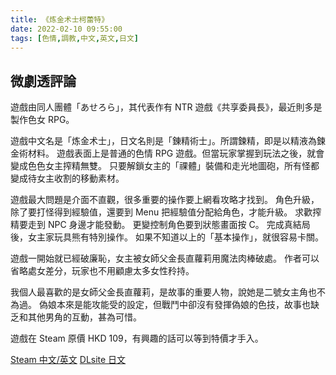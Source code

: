 ```yaml
---
title: 《炼金术士柯蕾特》
date: 2022-02-10 09:55:00
tags: [色情,調教,中文,英文,日文]
---
```

## 微劇透評論

遊戲由同人團體「あせろら」，其代表作有 NTR 遊戲《共享委員長》，最近則多是製作色女 RPG。

遊戲中文名是「炼金术士」，日文名則是「錬精術士」。所謂鍊精，即是以精液為鍊金術材料。
遊戲表面上是普通的色情 RPG 遊戲。但當玩家掌握到玩法之後，就會變成色色女主搾精無雙。
只要解鎖女主的「祼體」裝備和走光地圖砲，所有怪都變成待女主收割的移動素材。

遊戲最大問題是介面不直觀，很多重要的操作要上網看攻略才找到。
角色升級，除了要打怪得到經驗值，還要到 Menu 把經驗值分配給角色，才能升級。
求歡搾精要走到 NPC 身邊才能發動。
更變控制角色要到狀態畫面按 C。
完成真結局後，女主家玩具熊有特別操作。
如果不知道以上的「基本操作」，就很容易卡關。

遊戲一開始就已經破廉恥，女主被女師父金長直蘿莉用魔法肉棒破處。
作者可以省略處女差分，玩家也不用顧慮太多女性矝持。

我個人最喜歡的是女師父金長直蘿莉，是故事的重要人物，說她是二號女主角也不為過。
偽娘本來是能攻能受的設定，但戰鬥中卻沒有發揮偽娘的色技，故事也缺乏和其他男角的互動，甚為可惜。

遊戲在 Steam 原價 HKD 109，有興趣的話可以等到特價才手入。

[Steam 中文/英文](https://store.steampowered.com/app/1135830/_/)
[DLsite 日文](https://www.dlsite.com/maniax/work/=/product_id/RJ249908.html)
